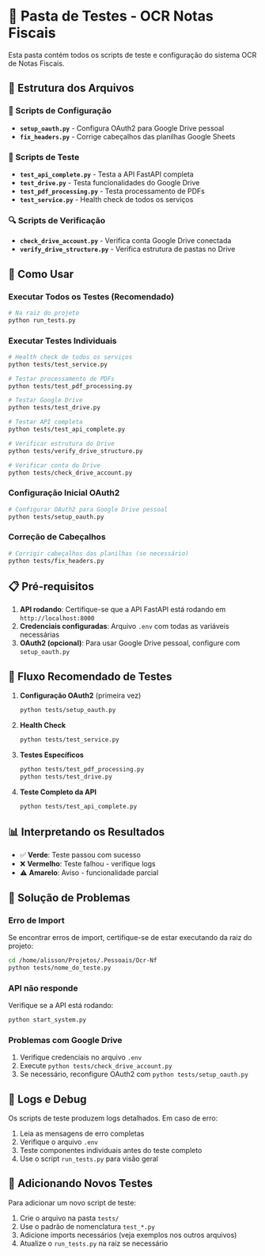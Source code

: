 # 🧪 Pasta de Testes - OCR Notas Fiscais

Esta pasta contém todos os scripts de teste e configuração do sistema OCR de Notas Fiscais.

## 📁 Estrutura dos Arquivos

### 🔧 Scripts de Configuração
- **`setup_oauth.py`** - Configura OAuth2 para Google Drive pessoal
- **`fix_headers.py`** - Corrige cabeçalhos das planilhas Google Sheets

### 🧪 Scripts de Teste
- **`test_api_complete.py`** - Testa a API FastAPI completa
- **`test_drive.py`** - Testa funcionalidades do Google Drive
- **`test_pdf_processing.py`** - Testa processamento de PDFs
- **`test_service.py`** - Health check de todos os serviços

### 🔍 Scripts de Verificação
- **`check_drive_account.py`** - Verifica conta Google Drive conectada
- **`verify_drive_structure.py`** - Verifica estrutura de pastas no Drive

## 🚀 Como Usar

### Executar Todos os Testes (Recomendado)
```bash
# Na raiz do projeto
python run_tests.py
```

### Executar Testes Individuais
```bash
# Health check de todos os serviços
python tests/test_service.py

# Testar processamento de PDFs
python tests/test_pdf_processing.py

# Testar Google Drive
python tests/test_drive.py

# Testar API completa
python tests/test_api_complete.py

# Verificar estrutura do Drive
python tests/verify_drive_structure.py

# Verificar conta do Drive
python tests/check_drive_account.py
```

### Configuração Inicial OAuth2
```bash
# Configurar OAuth2 para Google Drive pessoal
python tests/setup_oauth.py
```

### Correção de Cabeçalhos
```bash
# Corrigir cabeçalhos das planilhas (se necessário)
python tests/fix_headers.py
```

## 📋 Pré-requisitos

1. **API rodando**: Certifique-se que a API FastAPI está rodando em `http://localhost:8000`
2. **Credenciais configuradas**: Arquivo `.env` com todas as variáveis necessárias
3. **OAuth2 (opcional)**: Para usar Google Drive pessoal, configure com `setup_oauth.py`

## 🔄 Fluxo Recomendado de Testes

1. **Configuração OAuth2** (primeira vez)
   ```bash
   python tests/setup_oauth.py
   ```

2. **Health Check**
   ```bash
   python tests/test_service.py
   ```

3. **Testes Específicos**
   ```bash
   python tests/test_pdf_processing.py
   python tests/test_drive.py
   ```

4. **Teste Completo da API**
   ```bash
   python tests/test_api_complete.py
   ```

## 📊 Interpretando os Resultados

- ✅ **Verde**: Teste passou com sucesso
- ❌ **Vermelho**: Teste falhou - verifique logs
- ⚠️ **Amarelo**: Aviso - funcionalidade parcial

## 🐛 Solução de Problemas

### Erro de Import
Se encontrar erros de import, certifique-se de estar executando da raiz do projeto:
```bash
cd /home/alisson/Projetos/.Pessoais/Ocr-Nf
python tests/nome_do_teste.py
```

### API não responde
Verifique se a API está rodando:
```bash
python start_system.py
```

### Problemas com Google Drive
1. Verifique credenciais no arquivo `.env`
2. Execute `python tests/check_drive_account.py`
3. Se necessário, reconfigure OAuth2 com `python tests/setup_oauth.py`

## 📝 Logs e Debug

Os scripts de teste produzem logs detalhados. Em caso de erro:
1. Leia as mensagens de erro completas
2. Verifique o arquivo `.env`
3. Teste componentes individuais antes do teste completo
4. Use o script `run_tests.py` para visão geral

## 🔧 Adicionando Novos Testes

Para adicionar um novo script de teste:
1. Crie o arquivo na pasta `tests/`
2. Use o padrão de nomenclatura `test_*.py`
3. Adicione imports necessários (veja exemplos nos outros arquivos)
4. Atualize o `run_tests.py` na raiz se necessário
